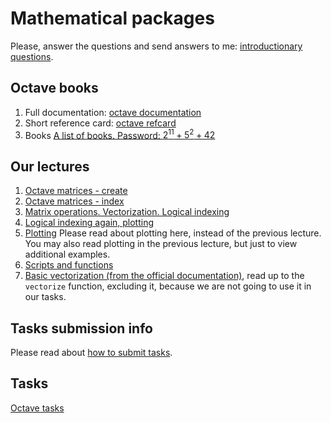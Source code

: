# Mathematical packages

Please, answer the questions and send answers to me: [introductionary questions](form.html).

## Octave books

1. Full documentation: [octave documentation](https://octave.org/octave.pdf)
1. Short reference card: [octave refcard](http://folk.ntnu.no/joern/itgk/refcard-a4.pdf)
1. Books [A list of books. Password: $2^{11}+5^2+42$](https://yadi.sk/d/jVorBlW1ANh_OA)

## Our lectures

1. [Octave matrices - create](http://nbviewer.jupyter.org/github/iposov/students-site/blob/master/20fall/mathematical_packages/octave-matrices-create.ipynb)
1. [Octave matrices - index](http://nbviewer.jupyter.org/github/iposov/students-site/blob/master/20fall/mathematical_packages/octave-matrices-index.ipynb)
1. [Matrix operations. Vectorization. Logical indexing](http://nbviewer.jupyter.org/github/iposov/students-site/blob/master/20fall/mathematical_packages/octave-matrices-operations.ipynb)
1. [Logical indexing again, plotting](http://nbviewer.jupyter.org/github/iposov/students-site/blob/master/20fall/mathematical_packages/octave-logic-plot.ipynb)
1. [Plotting](http://nbviewer.jupyter.org/github/iposov/students-site/blob/master/20fall/mathematical_packages/octave-plotting.ipynb) Please read about plotting here, instead of the previous lecture.
You may also read plotting in the previous lecture, but just to view additional examples.
1. [Scripts and functions](octave-files.md)
1. [Basic vectorization (from the official documentation)](https://octave.org/doc/v5.2.0/Basic-Vectorization.html),
read up to the `vectorize` function, excluding it, because we are not going to use it
in our tasks.

## Tasks submission info

Please read about [how to submit tasks](submission.md).

## Tasks

[Octave tasks](octave.md)
